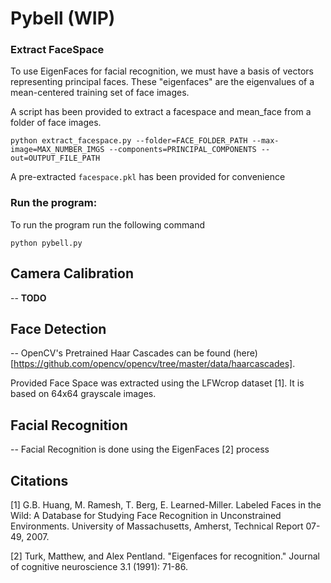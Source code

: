 
# Pybell (WIP)

### Extract FaceSpace
To use EigenFaces for facial recognition, we must have a basis of vectors representing principal faces. These "eigenfaces" are the eigenvalues of a mean-centered training set of face images.

A script has been provided to extract a facespace and mean_face from a folder of face images.

```
python extract_facespace.py --folder=FACE_FOLDER_PATH --max-image=MAX_NUMBER_IMGS --components=PRINCIPAL_COMPONENTS --out=OUTPUT_FILE_PATH
```

A pre-extracted `facespace.pkl` has been provided for convenience

### Run the program:
To run the program run the following command
```
python pybell.py
```

## Camera Calibration
--
**TODO**

## Face Detection
--
OpenCV's Pretrained Haar Cascades can be found (here)[https://github.com/opencv/opencv/tree/master/data/haarcascades].

Provided Face Space was extracted using the LFWcrop dataset [1]. It is based on 64x64
grayscale images.

## Facial Recognition
--
Facial Recognition is done using the EigenFaces [2] process


## Citations
[1] G.B. Huang, M. Ramesh, T. Berg, E. Learned-Miller.
    Labeled Faces in the Wild: A Database for Studying
    Face Recognition in Unconstrained Environments.
    University of Massachusetts, Amherst,
    Technical Report 07-49, 2007.

[2] Turk, Matthew, and Alex Pentland. "Eigenfaces for recognition."
    Journal of cognitive neuroscience 3.1 (1991): 71-86.
